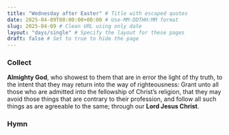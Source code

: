 ```yaml
---
title: "Wednesday after Easter" # Title with escaped quotes
date: 2025-04-09T00:00:00+00:00 # Use-MM-DDTHH:MM format
slug: 2025-04-09 # Clean URL using only date
layout: "days/single" # Specify the layout for these pages
draft: false # Set to true to hide the page
---
```


### Collect

**Almighty God**, who showest to them that are in error the light of thy truth, to the intent that they may return into the way of righteousness: Grant unto all those who are admitted into the fellowship of Christ’s religion, that they may avoid those things that are contrary to their profession, and follow all such things as are agreeable to the same; through our **Lord Jesus Christ**.


### Hymn